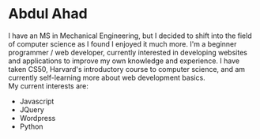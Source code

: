 # Abdul Ahad  
I have an MS in Mechanical Engineering, but I decided to shift into the field of computer science as I found I enjoyed it much more. I'm a beginner programmer / web developer, currently interested in developing websites and applications to improve my own knowledge and experience. I have taken CS50, Harvard's introductory course to computer science, and am currently self-learning more about web development basics.  
My current interests are:  
* Javascript
* JQuery
* Wordpress
* Python 
<!---
abahad5208/abahad5208 is a ✨ special ✨ repository because its `README.md` (this file) appears on your GitHub profile.
You can click the Preview link to take a look at your changes.
--->
